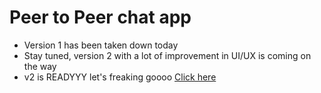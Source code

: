 # Peer to Peer chat app
* Version 1 has been taken down today
* Stay tuned, version 2 with a lot of improvement in UI/UX is coming on the way 
* v2 is READYYY let's freaking goooo [Click here](https://startling-kelpie-0d0760.netlify.app/)
